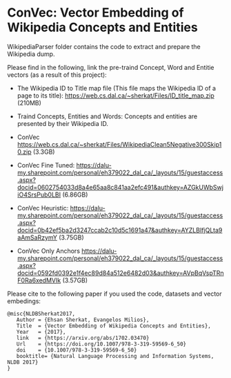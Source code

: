 # ConVec: Vector Embedding of Wikipedia Concepts and Entities

WikipediaParser folder contains the code to extract and prepare the Wikipedia dump.

Please find in the following, link the pre-traind Concept, Word and Entitie vectors (as a result of this project): 
- The Wikipedia ID to Title map file (This file maps the Wikipedia ID of a page to its title): https://web.cs.dal.ca/~sherkat/Files/ID_title_map.zip (210MB)

- Traind Concepts, Entities and Words: Concepts and entities are presented by their Wikipedia ID.
 - ConVec https://web.cs.dal.ca/~sherkat/Files/WikipediaClean5Negative300Skip10.zip (3.3GB) 
 - ConVec Fine Tuned: https://dalu-my.sharepoint.com/personal/eh379022_dal_ca/_layouts/15/guestaccess.aspx?docid=0602754033d8a4e65aa8c841aa2efc491&authkey=AZGkUWbSwjiO4SrsPub0LBI (6.86GB)
 - ConVec Heuristic: https://dalu-my.sharepoint.com/personal/eh379022_dal_ca/_layouts/15/guestaccess.aspx?docid=0b42ef5ba2d3247ccab2c10d5c1691a47&authkey=AYZLBIfjQLta9aAmSaRzymY (3.75GB)
 - ConVec Only Anchors https://dalu-my.sharepoint.com/personal/eh379022_dal_ca/_layouts/15/guestaccess.aspx?docid=0592fd0392e1f4ec89d84a512e6482d03&authkey=AVpBqVspTRnF0Ra6xedMVIk (3.57GB)

Please cite to the following paper if you used the code, datasets and vector embedings:
```
@misc{NLDBSherkat2017,
   Author = {Ehsan Sherkat, Evangelos Milios},
   Title  = {Vector Embedding of Wikipedia Concepts and Entities},
   Year   = {2017},
   link   = {https://arxiv.org/abs/1702.03470}
   Url    = {https://doi.org/10.1007/978-3-319-59569-6_50}
   doi    = {10.1007/978-3-319-59569-6_50}
   booktitle= {Natural Language Processing and Information Systems, NLDB 2017}
}
```
